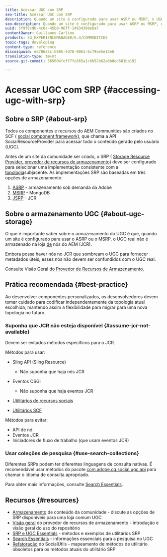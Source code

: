 ```yaml
---
title: Acessar UGC com SRP
seo-title: Acessar UGC com SRP
description: Quando um site é configurado para usar ASRP ou MSRP, o UGC real não é armazenado no armazenamento de nós do AEM (JCR)
seo-description: Quando um site é configurado para usar ASRP ou MSRP, o UGC real não é armazenado no armazenamento de nós do AEM (JCR)
uuid: 5f9f8c9b-4c6a-45b0-96ff-14934380eba7
contentOwner: Guillaume Carlino
products: SG_EXPERIENCEMANAGER/6.4/COMMUNITIES
topic-tags: developing
content-type: reference
discoiquuid: ee786a5c-b985-4d78-9063-6c79ae5e13e6
translation-type: tm+mt
source-git-commit: 565604feff7fa365a1c6b52b62a0b0eb681bb192

---
```



# Acessar UGC com SRP {#accessing-ugc-with-srp}

## Sobre o SRP {#about-srp}

Todos os componentes e recursos do AEM Communities são criados no SCF ( [social component framework)](scf.md), que chama a API SocialResourceProvider para acessar todo o conteúdo gerado pelo usuário (UGC).

Antes de um site da comunidade ser criado, o SRP ( [Storage Resource Provider, provedor de recursos de armazenamento)](working-with-srp.md) deve ser configurado para selecionar uma implementação consistente com a [topologia](topologies.md)subjacente. As implementações SRP são baseadas em três opções de armazenamento:

1. [ASRP](asrp.md) - armazenamento sob demanda da Adobe
2. [MSRP](msrp.md) - MongoDB
3. [JSRP](jsrp.md) - JCR

## Sobre o armazenamento UGC {#about-ugc-storage}

O que é importante saber sobre o armazenamento do UGC é que, quando um site é configurado para usar o ASRP ou o MSRP, o UGC real não é armazenado na loja [de](../../help/sites-deploying/data-store-config.md) nós do AEM (JCR).

Embora possa haver nós no JCR que sombream o UGC para fornecer metadados úteis, esses nós não devem ser confundidos com o UGC real.

Consulte Visão Geral [do Provedor de Recursos de Armazenamento.](srp.md)

## Prática recomendada {#best-practice}

Ao desenvolver componentes personalizados, os desenvolvedores devem tomar cuidado para codificar independentemente da topologia atual escolhida, mantendo assim a flexibilidade para migrar para uma nova topologia no futuro.

### Suponha que JCR não esteja disponível {#assume-jcr-not-available}

Devem ser evitados métodos específicos para o JCR.

Métodos para usar:

* Sling API (Sling Resource)
   * Não suponha que haja nós JCR

* Eventos OSGi
   * Não suponha que haja eventos JCR

* [Utilitários de recursos sociais](socialutils.md#socialresourceutilities-package)
* [Utilitários SCF](socialutils.md#scfutilities-package)

Métodos para evitar:

* API de nó
* Eventos JCR
* Iniciadores de fluxo de trabalho (que usam eventos JCR)

### Usar coleções de pesquisa {#use-search-collections}

Diferentes SRPs podem ter diferentes linguagens de consulta nativas. É recomendável usar métodos do pacote [com.adobe.cq.social.ugc.api](https://helpx.adobe.com/experience-manager/6-4/sites/developing/using/reference-materials/javadoc/com/adobe/cq/social/ugc/api/package-summary.html) para chamar o idioma de consulta apropriado.

Para obter mais informações, consulte [Search Essentials](search-implementation.md).

## Recursos {#resources}

* [Armazenamento](working-with-srp.md) de conteúdo da comunidade - discute as opções de SRP disponíveis para uma loja comum UGC
* [Visão geral](srp.md) do provedor de recursos de armazenamento - introdução e visão geral do uso do repositório
* [SRP e UGC Essentials](srp-and-ugc.md) - métodos e exemplos de utilitários SRP
* [Search Essentials](search-implementation.md) - informações essenciais para a pesquisa no UGC
* [Refatoração](socialutils.md) do SocialUtils - mapeamento de métodos de utilitário obsoletos para os métodos atuais do utilitário SRP
